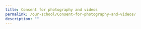 ```yaml
---
title: Consent for photography and videos
permalink: /our-school/Consent-for-photography-and-videos/
description: ""
---
```

